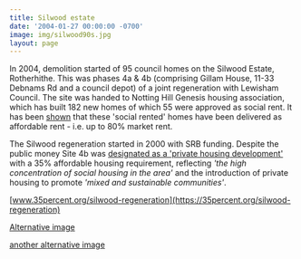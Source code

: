 ```yaml
---
title: Silwood estate
date: '2004-01-27 00:00:00 -0700'
image: img/silwood90s.jpg
layout: page
---
```


In 2004, demolition started of 95 council homes on the Silwood Estate, Rotherhithe.  This was phases 4a & 4b (comprising Gillam House, 11-33 Debnams Rd and a council depot) of a joint regeneration with Lewisham Council.  The site was handed to Notting Hill Genesis housing association, which has built 182 new homes of which 55 were approved as social rent. It has been [shown](https://35percent.org/redefining-social-rent/) that these 'social rented' homes have been delivered as affordable rent - i.e. up to 80% market rent.

The Silwood regeneration started in 2000 with SRB funding.  Despite the public money Site 4b was [designated as a 'private housing development'](https://moderngov.southwarksites.com/Published/C00000118/M00003082/AI00003831/$VarytermsofdisposalSilwoodPhase4BRotherhitheSE16open.docA.ps.pdf) with a 35% affordable housing requirement, reflecting _'the high concentration of social housing in the area'_ and the introduction of private housing to promote _'mixed and sustainable communities'_.

[www.35percent.org/silwood-regeneration](https://35percent.org/silwood-regeneration)

[Alternative image](https://35percent.org/img/swooddemo.jpeg)

[another alternative image](https://35percent.org/img/silwoodpredemo.jpg)

